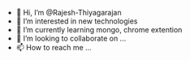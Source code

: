 - 👋 Hi, I’m @Rajesh-Thiyagarajan
- 👀 I’m interested in new technologies
- 🌱 I’m currently learning mongo, chrome extention
- 💞️ I’m looking to collaborate on ...
- 📫 How to reach me ...

<!---
Rajesh-Thiyagarajan/Rajesh-Thiyagarajan is a ✨ special ✨ repository because its `README.md` (this file) appears on your GitHub profile.
You can click the Preview link to take a look at your changes.
--->
